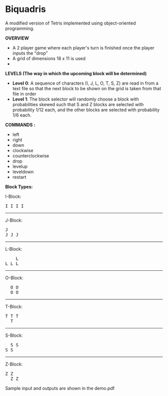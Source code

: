 # Biquadris
A modified version of Tetris implemented using object-oriented programming.

**OVERVIEW**
- A 2 player game where each player's turn is finished once the player inputs the "drop"
- A grid of dimensions 18 x 11 is used
- 
**LEVELS (The way in which the upcoming block will be determined)** 
- **Level 0**: A sequence of characters (I, J, L, O, T, S, Z) are read in from a text file so that the next block to be shown on the grid is taken from that file in order
- **Level 1**: The block selector will randomly choose a block with probabilities skewed such that S and Z blocks are selected with probability 1/12 each, and the other blocks are selected with probability 1/6 each.

**COMMANDS :**
- left
- right
- down
- clockwise
- counterclockwise
- drop
- levelup
- leveldown
- restart


**Block Types:**

I-Block:

<pre>
I I I I
</pre>


---
J-Block:
<pre>
J
J J J
</pre>
---
L-Block:

<pre>
    L
L L L
</pre>

---
O-Block:
<pre>
  O O
  O O
</pre>


---
T-Block:
<pre>
T T T
  T 
</pre>


---
S-Block:
<pre>
  S S
S S 
</pre>


---
Z-Block:
<pre>
Z Z
  Z Z 
</pre>




Sample input and outputs are shown in the demo.pdf

